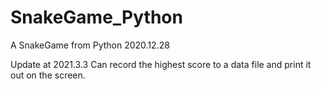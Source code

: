 # SnakeGame_Python
A SnakeGame from Python 2020.12.28

Update at 2021.3.3
  Can record the highest score to a data file and print it out on the screen.
